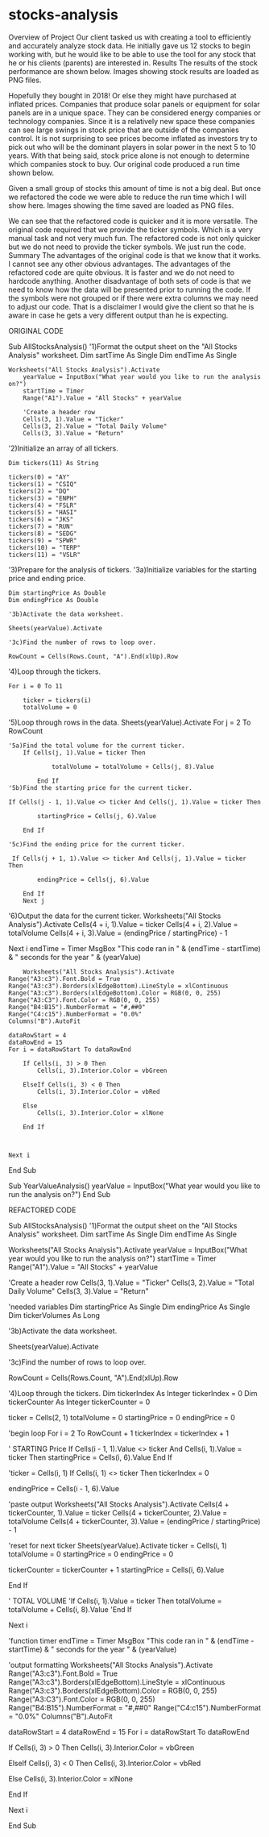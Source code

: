 # stocks-analysis
Overview of Project
Our client tasked us with creating a tool to efficiently and accurately analyze stock data. He initially gave us 12 stocks to begin working with, but he would like to be able to use the tool for any stock that he or his clients (parents) are interested in.
Results
The results of the stock performance are shown below.
  Images showing stock results are loaded as PNG files.
            
Hopefully they bought in 2018! Or else they might have purchased at inflated prices. Companies that produce solar panels or equipment for solar panels are in a unique space. They can be considered energy companies or technology companies. Since it is a relatively new space these companies can see large swings in stock price that are outside of the companies control. It is not surprising to see prices become inflated as investors try to pick out who will be the dominant players in solar power in the next 5 to 10 years. With that being said, stock price alone is not enough to determine which companies stock to buy. 
Our original code produced a run time shown below.
     
Given a small group of stocks this amount of time is not a big deal. But once we refactored the code we were able to reduce the run time which I will show here.
  Images showing the time saved are loaded as PNG files.

We can see that the refactored code is quicker and it is more versatile. The original code required that we provide the ticker symbols. Which is a very manual task and not very much fun. The refactored code is not only quicker but we do not need to provide the ticker symbols. We just run the code. 
Summary
The advantages of the original code is that we know that it works. I cannot see any other obvious advantages. The advantages of the refactored code are quite obvious. It is faster and we do not need to hardcode anything. Another disadvantage of both sets of code is that we need to know how the data will be presented prior to running the code. If the symbols were not grouped or if there were extra columns we may need to adjust our code. That is a disclaimer I would give the client so that he is aware in case he gets a very different output than he is expecting.



ORIGINAL CODE

Sub AllStocksAnalysis()
'1)Format the output sheet on the "All Stocks Analysis" worksheet.
    Dim sartTime As Single
    Dim endTime As Single
    
    Worksheets("All Stocks Analysis").Activate
        yearValue = InputBox("What year would you like to run the analysis on?")
        startTime = Timer
        Range("A1").Value = "All Stocks" + yearValue

        'Create a header row
        Cells(3, 1).Value = "Ticker"
        Cells(3, 2).Value = "Total Daily Volume"
        Cells(3, 3).Value = "Return"
    
'2)Initialize an array of all tickers.
    
    Dim tickers(11) As String
    
    tickers(0) = "AY"
    tickers(1) = "CSIQ"
    tickers(2) = "DQ"
    tickers(3) = "ENPH"
    tickers(4) = "FSLR"
    tickers(5) = "HASI"
    tickers(6) = "JKS"
    tickers(7) = "RUN"
    tickers(8) = "SEDG"
    tickers(9) = "SPWR"
    tickers(10) = "TERP"
    tickers(11) = "VSLR"

'3)Prepare for the analysis of tickers.
    '3a)Initialize variables for the starting price and ending price.
    
    Dim startingPrice As Double
    Dim endingPrice As Double
    
    '3b)Activate the data worksheet.
    
    Sheets(yearValue).Activate
    
    '3c)Find the number of rows to loop over.
    
    RowCount = Cells(Rows.Count, "A").End(xlUp).Row
    
'4)Loop through the tickers.
    
    For i = 0 To 11
        
        ticker = tickers(i)
        totalVolume = 0
        
'5)Loop through rows in the data.
        Sheets(yearValue).Activate
        For j = 2 To RowCount
        
    '5a)Find the total volume for the current ticker.
        If Cells(j, 1).Value = ticker Then
        
                totalVolume = totalVolume + Cells(j, 8).Value
            
            End If
    '5b)Find the starting price for the current ticker.
    
    If Cells(j - 1, 1).Value <> ticker And Cells(j, 1).Value = ticker Then

            startingPrice = Cells(j, 6).Value

        End If
        
    '5c)Find the ending price for the current ticker.
    
     If Cells(j + 1, 1).Value <> ticker And Cells(j, 1).Value = ticker Then

            endingPrice = Cells(j, 6).Value

        End If
        Next j
        
'6)Output the data for the current ticker.
    Worksheets("All Stocks Analysis").Activate
        Cells(4 + i, 1).Value = ticker
        Cells(4 + i, 2).Value = totalVolume
        Cells(4 + i, 3).Value = (endingPrice / startingPrice) - 1
        
Next i
        endTime = Timer
        MsgBox "This code ran in " & (endTime - startTime) & " seconds for the year " & (yearValue)

        Worksheets("All Stocks Analysis").Activate
    Range("A3:c3").Font.Bold = True
    Range("A3:c3").Borders(xlEdgeBottom).LineStyle = xlContinuous
    Range("A3:c3").Borders(xlEdgeBottom).Color = RGB(0, 0, 255)
    Range("A3:C3").Font.Color = RGB(0, 0, 255)
    Range("B4:B15").NumberFormat = "#,##0"
    Range("C4:c15").NumberFormat = "0.0%"
    Columns("B").AutoFit
    
    dataRowStart = 4
    dataRowEnd = 15
    For i = dataRowStart To dataRowEnd
    
        If Cells(i, 3) > 0 Then
            Cells(i, 3).Interior.Color = vbGreen
            
        ElseIf Cells(i, 3) < 0 Then
            Cells(i, 3).Interior.Color = vbRed
            
        Else
            Cells(i, 3).Interior.Color = xlNone
            
        End If
        
            
    
    Next i
    
    

End Sub



Sub YearValueAnalysis()
yearValue = InputBox("What year would you like to run the analysis on?")
End Sub

REFACTORED CODE

Sub AllStocksAnalysis()
'1)Format the output sheet on the "All Stocks Analysis" worksheet.
Dim sartTime As Single
Dim endTime As Single

Worksheets("All Stocks Analysis").Activate
yearValue = InputBox("What year would you like to run the analysis on?")
startTime = Timer
Range("A1").Value = "All Stocks" + yearValue

'Create a header row
Cells(3, 1).Value = "Ticker"
Cells(3, 2).Value = "Total Daily Volume"
Cells(3, 3).Value = "Return"

'needed variables
Dim startingPrice As Single
Dim endingPrice As Single
Dim tickerVolumes As Long

'3b)Activate the data worksheet.

Sheets(yearValue).Activate

'3c)Find the number of rows to loop over.

RowCount = Cells(Rows.Count, "A").End(xlUp).Row
   
'4)Loop through the tickers.
Dim tickerIndex As Integer
tickerIndex = 0
Dim tickerCounter As Integer
tickerCounter = 0

ticker = Cells(2, 1)
totalVolume = 0
startingPrice = 0
endingPrice = 0
   
'begin loop
For i = 2 To RowCount + 1
tickerIndex = tickerIndex + 1

' STARTING Price
If Cells(i - 1, 1).Value <> ticker And Cells(i, 1).Value = ticker Then
startingPrice = Cells(i, 6).Value
End If


'ticker = Cells(i, 1)
If Cells(i, 1) <> ticker Then
tickerIndex = 0

endingPrice = Cells(i - 1, 6).Value

'paste output
Worksheets("All Stocks Analysis").Activate
Cells(4 + tickerCounter, 1).Value = ticker
Cells(4 + tickerCounter, 2).Value = totalVolume
Cells(4 + tickerCounter, 3).Value = (endingPrice / startingPrice) - 1

'reset for next ticker
Sheets(yearValue).Activate
ticker = Cells(i, 1)
totalVolume = 0
startingPrice = 0
endingPrice = 0

tickerCounter = tickerCounter + 1
startingPrice = Cells(i, 6).Value

End If

' TOTAL VOLUME
'If Cells(i, 1).Value = ticker Then
totalVolume = totalVolume + Cells(i, 8).Value
'End If

Next i

'function timer
endTime = Timer
MsgBox "This code ran in " & (endTime - startTime) & " seconds for the year " & (yearValue)

'output formatting
Worksheets("All Stocks Analysis").Activate
Range("A3:c3").Font.Bold = True
Range("A3:c3").Borders(xlEdgeBottom).LineStyle = xlContinuous
Range("A3:c3").Borders(xlEdgeBottom).Color = RGB(0, 0, 255)
Range("A3:C3").Font.Color = RGB(0, 0, 255)
Range("B4:B15").NumberFormat = "#,##0"
Range("C4:c15").NumberFormat = "0.0%"
Columns("B").AutoFit

dataRowStart = 4
dataRowEnd = 15
For i = dataRowStart To dataRowEnd

If Cells(i, 3) > 0 Then
Cells(i, 3).Interior.Color = vbGreen

ElseIf Cells(i, 3) < 0 Then
Cells(i, 3).Interior.Color = vbRed

Else
Cells(i, 3).Interior.Color = xlNone

End If



Next i



End Sub




